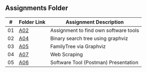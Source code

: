 ##  Assignments Folder

|   #   | Folder Link | Assignment Description |
| :---: | ----------- | ---------------------- |
|    01  |  [A02](https://github.com/adikarimadhav21/4883-SoftwareTools-Adhikari/tree/main/Assignments/A02)| Assignment to find own software tools|  
|    02  |  [A04](https://github.com/adikarimadhav21/4883-SoftwareTools-Adhikari/tree/main/Assignments/A04)| Binary search tree using graphviz| 
|    03 |  [A05](https://github.com/adikarimadhav21/4883-SoftwareTools-Adhikari/tree/main/Assignments/A05)| FamilyTree via Graphviz| 
|    04 |  [A07](https://github.com/adikarimadhav21/4883-SoftwareTools-Adhikari/tree/main/Assignments/A07)| Web Scraping| 
|    05|  [A06](https://github.com/adikarimadhav21/4883-SoftwareTools-Adhikari/tree/main/Assignments/A06)| Software Tool (Postman) Presentation| 
                  
 